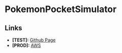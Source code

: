 # PokemonPocketSimulator

## Links

- **[TEST]:** [Github Page](https://kayoo123.github.io/PokemonPocketSimulator/)
- **[PROD]:** [AWS](https://dn7uvhfwm7ea0.cloudfront.net/)